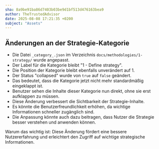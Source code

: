 ```yaml
---
sha: 8a9be91ba86d7403b03be9d1bf513d476163bea9
author: TheTrustedAdvisor
date: 2025-08-08 17:21:35 +0200
subject: "Assets"
---
```


  ## Änderungen an der Strategie-Kategorie

- Die Datei `_category_.json` im Verzeichnis `docs/methodologies/1-strategy/` wurde angepasst.
- Der Label für die Kategorie bleibt "1 - Define strategy".
- Die Position der Kategorie bleibt ebenfalls unverändert auf 1.
- Der Status "collapsed" wurde von `true` auf `false` geändert.
- Das bedeutet, dass die Kategorie jetzt nicht mehr standardmäßig eingeklappt ist.
- Benutzer sehen die Inhalte dieser Kategorie nun direkt, ohne sie erst aufklappen zu müssen.
- Diese Änderung verbessert die Sichtbarkeit der Strategie-Inhalte.
- Es könnte die Benutzerfreundlichkeit erhöhen, da wichtige Informationen schneller zugänglich sind.
- Die Anpassung könnte auch dazu beitragen, dass Nutzer die Strategie besser verstehen und anwenden können.

Warum das wichtig ist: Diese Änderung fördert eine bessere Nutzererfahrung und erleichtert den Zugriff auf wichtige strategische Informationen.
